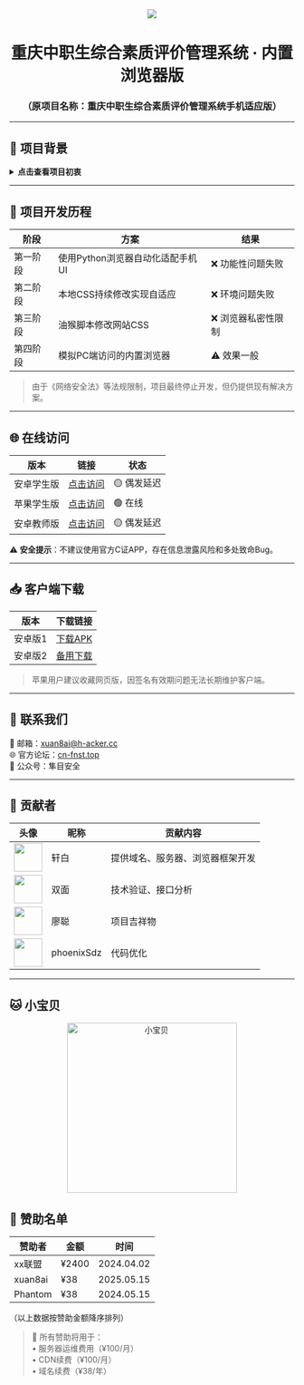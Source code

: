 <div align="center">

<img src="https://count.getloli.com/@xiaotao?name=xiaotao&theme=moebooru-h&padding=7&offset=0&align=center&scale=1&pixelated=1&darkmode=auto">

# 重庆中职生综合素质评价管理系统 · 内置浏览器版

### （原项目名称：重庆中职生综合素质评价管理系统手机适应版）

</div>

---

## 📌 项目背景

<details>
<summary><b>点击查看项目初衷</b></summary>

由于教委平台存在诸多技术问题：
- 平台优化缺失
- 无移动端自适应
- APP短信验证码服务不稳定
- 功能维护不足
- 安全防护薄弱

<span style="color: red;">(σ;*Д*)σ死刑！</span>

附加说明：服务器性能不稳定，经观察晚上会自动关闭服务器（建议在上午10:00至下午20:00访问）
</details>

---

## 🚀 项目开发历程

| 阶段 | 方案 | 结果 |
|------|------|------|
| 第一阶段 | 使用Python浏览器自动化适配手机UI | ❌ 功能性问题失败 |
| 第二阶段 | 本地CSS持续修改实现自适应 | ❌ 环境问题失败 |
| 第三阶段 | 油猴脚本修改网站CSS | ❌ 浏览器私密性限制 |
| 第四阶段 | 模拟PC端访问的内置浏览器 | ⚠️ 效果一般 |

> 由于《网络安全法》等法规限制，项目最终停止开发，但仍提供现有解决方案。

---

## 🌐 在线访问

| 版本 | 链接 |状态   |
|------|------|------|
| 安卓学生版 | [点击访问](https://xuan8ai.github.io/cqjypg/nz/) | 🟡 偶发延迟 |
| 苹果学生版 | [点击访问](http://c82e67f7.xy.proaa.top/cqjypg/index.html) | 🟢 在线 |
| 安卓教师版 | [点击访问](https://xuan8ai.github.io/cqjypg/nz/js.html) | 🟡 偶发延迟 |

⚠️ **安全提示**：不建议使用官方C证APP，存在信息泄露风险和多处致命Bug。

---

## 📥 客户端下载

| 版本 | 下载链接 |
|------|----------|
| 安卓版1 | [下载APK](http://c82e67f7.xy.proaa.top/cqjypg/重庆中职生综合素质评价内置浏览器版_0.0.1.apk) |
| 安卓版2 | [备用下载](https://xuan8ai.github.io/cqjypg/nz/重庆中职生综合素质评价内置浏览器版_0.0.1.apk) |

> 苹果用户建议收藏网页版，因签名有效期问题无法长期维护客户端。

---

## 🤝 联系我们

📧 邮箱：xuan8ai@h-acker.cc  
🌐 官方论坛：[cn-fnst.top](https://www.cn-fnst.top/)  
📱 公众号：隼目安全

---

## 👥 贡献者

| 头像 | 昵称 | 贡献内容 |
|------|------|----------|
| <img src="https://q.qlogo.cn/g?b=qq&s=100&nk=2594709540" width="50"> | 轩白 | 提供域名、服务器、浏览器框架开发 |
| <img src="https://q.qlogo.cn/g?b=qq&s=100&nk=2137089783" width="50"> | 双面 | 技术验证、接口分析 |
| <img src="https://q.qlogo.cn/g?b=qq&s=100&nk=2435863198" width="50"> | 廖聪 | 项目吉祥物 |
| <img src="https://avatars.githubusercontent.com/u/134758010?v=4" width="50"> | phoenixSdz | 代码优化 |

---

## 🐱 小宝贝

<div align="center">
<img src="https://www.cn-fnst.top/wp-content/uploads/2025/06/c43261515720250628234131.jpg" width="300" alt="小宝贝">
</div>

## 💖 赞助名单

| 赞助者 | 金额 | 时间 |
|--------|------|-----|
| xx联盟 | ¥2400 | 2024.04.02 |
| xuan8ai | ¥38 | 2025.05.15 |
| Phantom | ¥38 | 2024.05.15 |

（以上数据按赞助金额降序排列）

> 📌 所有赞助将用于：<br>
> • 服务器运维费用（¥100/月）<br>
> • CDN续费（¥100/月）<br>
> • 域名续费（¥38/年）

